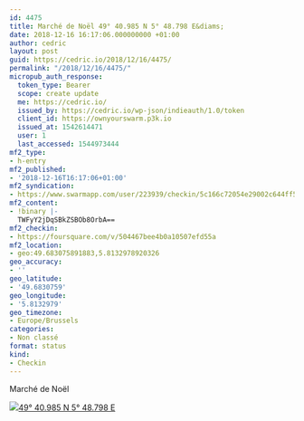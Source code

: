 ```yaml
---
id: 4475
title: Marché de Noël 49° 40.985 N 5° 48.798 E&diams;
date: 2018-12-16 16:17:06.000000000 +01:00
author: cedric
layout: post
guid: https://cedric.io/2018/12/16/4475/
permalink: "/2018/12/16/4475/"
micropub_auth_response:
  token_type: Bearer
  scope: create update
  me: https://cedric.io/
  issued_by: https://cedric.io/wp-json/indieauth/1.0/token
  client_id: https://ownyourswarm.p3k.io
  issued_at: 1542614471
  user: 1
  last_accessed: 1544973444
mf2_type:
- h-entry
mf2_published:
- '2018-12-16T16:17:06+01:00'
mf2_syndication:
- https://www.swarmapp.com/user/223939/checkin/5c166c72054e29002c644ff5
mf2_content:
- !binary |-
  TWFyY2jDqSBkZSBOb8OrbA==
mf2_checkin:
- https://foursquare.com/v/504467bee4b0a10507efd55a
mf2_location:
- geo:49.683075891883,5.8132978920326
geo_accuracy:
- ''
geo_latitude:
- '49.6830759'
geo_longitude:
- '5.8132979'
geo_timezone:
- Europe/Brussels
categories:
- Non classé
format: status
kind:
- Checkin
---
```

Marché de Noël

<p class="sloc-display">
  <img class="icon-location" aria-label="Location: " aria-hidden="true" src="https://cedric.io/wp-content/plugins/simple-location/location.svg" /><span class="p-location"><data class="p-latitude" value="49.683076"></data><data class="p-longitude" value="5.813298"></data><a href="https://www.openstreetmap.org/?mlat=49.6830759&mlon=5.8132979#map=13/49.6830759/5.8132979">49° 40.985 N 5° 48.798 E</a></span>
</p>